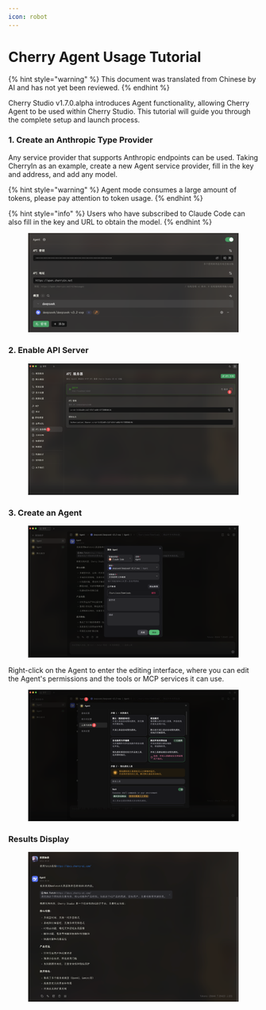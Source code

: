 ```yaml
---
icon: robot
---
```

# Cherry Agent Usage Tutorial


{% hint style="warning" %}
This document was translated from Chinese by AI and has not yet been reviewed.
{% endhint %}




Cherry Studio v1.7.0.alpha introduces Agent functionality, allowing Cherry Agent to be used within Cherry Studio. This tutorial will guide you through the complete setup and launch process.

### 1. Create an Anthropic Type Provider

Any service provider that supports Anthropic endpoints can be used. Taking CherryIn as an example, create a new Agent service provider, fill in the key and address, and add any model.

{% hint style="warning" %}
Agent mode consumes a large amount of tokens, please pay attention to token usage.
{% endhint %}

{% hint style="info" %}
Users who have subscribed to Claude Code can also fill in the key and URL to obtain the model.
{% endhint %}

<figure><img src="../.gitbook/assets/CleanShot 2025-10-12 at 20.26.35@2x.png" alt=""><figcaption></figcaption></figure>

### 2. Enable API Server

<figure><img src="../.gitbook/assets/CleanShot 2025-10-12 at 19.56.22@2x.png" alt=""><figcaption></figcaption></figure>

### 3. Create an Agent

<figure><img src="../.gitbook/assets/CleanShot 2025-10-12 at 20.24.43@2x.png" alt=""><figcaption></figcaption></figure>

Right-click on the Agent to enter the editing interface, where you can edit the Agent's permissions and the tools or MCP services it can use.

<figure><img src="../.gitbook/assets/CleanShot 2025-10-12 at 20.25.10@2x (1).png" alt=""><figcaption></figcaption></figure>

### Results Display

<figure><img src="../.gitbook/assets/CleanShot 2025-10-12 at 20.30.26@2x (1).png" alt=""><figcaption></figcaption></figure>